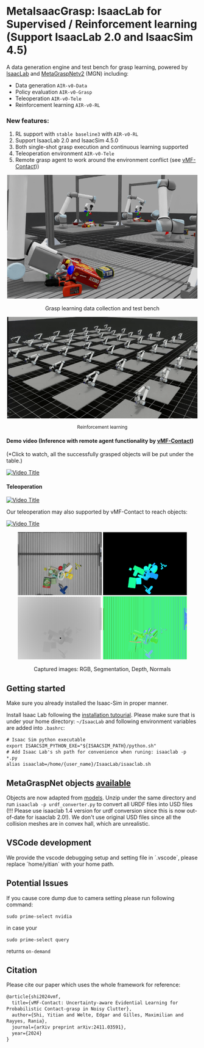 # MetaIsaacGrasp: IsaacLab for Supervised / Reinforcement learning (Support IsaacLab 2.0 and IsaacSim 4.5)

A data generation engine and test bench for grasp learning, powered by [IsaacLab](https://github.com/isaac-sim/IsaacLab) and [MetaGraspNetv2](https://github.com/maximiliangilles/MetaGraspNet) (MGN) including: 

- Data generation `AIR-v0-Data`
- Policy evaluation `AIR-v0-Grasp`
- Teleoperation `AIR-v0-Tele`
- Reinforcement learning `AIR-v0-RL`

### New features:

1. RL support with `stable baseline3` with `AIR-v0-RL`
2. Support IsaacLab 2.0 and IsaacSim 4.5.0
3. Both single-shot grasp execution and continuous learning supported
4. Teleoperation environment `AIR-v0-Tele`
5. Remote grasp agent to work around the environment conflict (see [vMF-Contact](https://github.com/YitianShi/vMF-Contact)))

<div align="center">
<img src="pic/pic.png" width=500"/ >
<p>Grasp learning data collection and test bench</p>
</div>

<div align="center">
  <img src="pic/rl.gif" style="width: 500px;" />
  <p style="font-size: 12px;">Reinforcement learning</p>
</div>

#### Demo video (Inference with remote agent functionality by [vMF-Contact](https://github.com/YitianShi/vMF-Contact))

(*Click to watch, all the successfully grasped objects will be put under the table.)

[![Video Title](https://img.youtube.com/vi/FSXTWSLbo68/0.jpg)](https://www.youtube.com/watch?v=FSXTWSLbo68)

#### Teleoperation

[![Video Title](https://img.youtube.com/vi/XxlxfCCyMCE/0.jpg)](https://www.youtube.com/watch?v=XxlxfCCyMCE)

Our teleoperation may also supported by vMF-Contact to reach objects:

[![Video Title](https://img.youtube.com/vi/SV-5fFmEhaA/0.jpg)](https://www.youtube.com/watch?v=SV-5fFmEhaA)

<div align="center">
<p float="left">
  <img src="pic/rgb.png" width="220" />
  <img src="pic/segmentation.png" width="220" /> 
  <img src="pic/depth.png" width="220" />
  <img src="pic/normals.png" width="220" />
</p>
<p>Captured images: RGB, Segmentation, Depth, Normals</p>
</div>

## Getting started


Make sure you already installed the Isaac-Sim in proper manner.

Install Isaac Lab following the [installation tutourial](https://isaac-sim.github.io/IsaacLab/main/source/setup/installation/pip_installation.html#installing-isaac-sim). Please make sure that is under your home directory: `~/IsaacLab` and following environment variables are added into `.bashrc`:

```
# Isaac Sim python executable
export ISAACSIM_PYTHON_EXE="${ISAACSIM_PATH}/python.sh"
# Add Isaac Lab's sh path for convenience when runing: isaaclab -p *.py
alias isaaclab=/home/{user_name}/IsaacLab/isaaclab.sh
```

## MetaGraspNet objects [available](https://github.com/maximiliangilles/MetaGraspNet/tree/master?tab=readme-ov-file)

Objects are now adapted from [models](https://nx25922.your-storageshare.de/s/9KrFffzwoTmtapR). Unzip under the same directory and run `isaaclab -p urdf_converter.py` to convert all URDF files into USD files (!!! Please use isaaclab 1.4 version for urdf conversion since this is now out-of-date for isaaclab 2.0!). We don't use original USD files since all the collision meshes are in convex hall, which are unrealistic.

## VSCode development

We provide the vscode debugging setup and setting file in ´.vscode´, please replace ´home/yitian´ with your home path.

## Potential Issues

If you cause core dump due to camera setting please run following command:

```
sudo prime-select nvidia
```

in case your 

```
sudo prime-select query
```

returns `on-demand`

## Citation

Please cite our paper which uses the whole framework for reference:

```
@article{shi2024vmf,
  title={vMF-Contact: Uncertainty-aware Evidential Learning for Probabilistic Contact-grasp in Noisy Clutter},
  author={Shi, Yitian and Welte, Edgar and Gilles, Maximilian and Rayyes, Rania},
  journal={arXiv preprint arXiv:2411.03591},
  year={2024}
}
```
